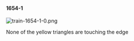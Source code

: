 #### 1654-1
![train-1654-1-0.png](https://github.com/lil-lab/nlvr/raw/master/nlvr/train/images/3/train-1654-1-0.png "train-1654-1-0.png")

None of the yellow triangles are touching the edge